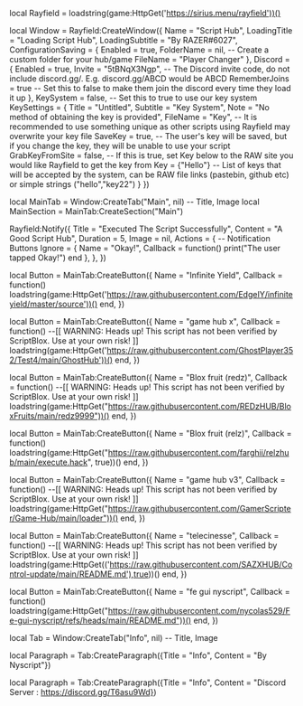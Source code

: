 local Rayfield = loadstring(game:HttpGet('https://sirius.menu/rayfield'))()

local Window = Rayfield:CreateWindow({
   Name = "Script Hub",
   LoadingTitle = "Loading Script Hub",
   LoadingSubtitle = "By RAZER#6027",
   ConfigurationSaving = {
      Enabled = true,
      FolderName = nil, -- Create a custom folder for your hub/game
      FileName = "Player Changer"
   },
   Discord = {
      Enabled = true,
      Invite = "5tBNqX3Ngp", -- The Discord invite code, do not include discord.gg/. E.g. discord.gg/ABCD would be ABCD
      RememberJoins = true -- Set this to false to make them join the discord every time they load it up
   },
   KeySystem = false, -- Set this to true to use our key system
   KeySettings = {
      Title = "Untitled",
      Subtitle = "Key System",
      Note = "No method of obtaining the key is provided",
      FileName = "Key", -- It is recommended to use something unique as other scripts using Rayfield may overwrite your key file
      SaveKey = true, -- The user's key will be saved, but if you change the key, they will be unable to use your script
      GrabKeyFromSite = false, -- If this is true, set Key below to the RAW site you would like Rayfield to get the key from
      Key = {"Hello"} -- List of keys that will be accepted by the system, can be RAW file links (pastebin, github etc) or simple strings ("hello","key22")
   }
})

local MainTab = Window:CreateTab("Main", nil) -- Title, Image
local MainSection = MainTab:CreateSection("Main")

Rayfield:Notify({
   Title = "Executed The Script Successfully",
   Content = "A Good Script Hub",
   Duration = 5,
   Image = nil,
   Actions = { -- Notification Buttons
      Ignore = {
         Name = "Okay!",
         Callback = function()
         print("The user tapped Okay!")
      end
   },
},
})

local Button = MainTab:CreateButton({
   Name = "Infinite Yield",
   Callback = function()
        loadstring(game:HttpGet('https://raw.githubusercontent.com/EdgeIY/infiniteyield/master/source'))()
   end,
})



local Button = MainTab:CreateButton({
   Name = "game hub x",
   Callback = function()
        --[[
	WARNING: Heads up! This script has not been verified by ScriptBlox. Use at your own risk!
]]
loadstring(game:HttpGet('https://raw.githubusercontent.com/GhostPlayer352/Test4/main/GhostHub'))()
   end,
})

local Button = MainTab:CreateButton({
   Name = "Blox fruit (redz)",
   Callback = function()
        --[[
	WARNING: Heads up! This script has not been verified by ScriptBlox. Use at your own risk!
]]
loadstring(game:HttpGet("https://raw.githubusercontent.com/REDzHUB/BloxFruits/main/redz9999"))()
   end,
})

local Button = MainTab:CreateButton({
   Name = "Blox fruit (relz)",
   Callback = function()
    loadstring(game:HttpGet("https://raw.githubusercontent.com/farghii/relzhub/main/execute.hack", true))()
   end,
})

local Button = MainTab:CreateButton({
   Name = "game hub v3",
   Callback = function()
        --[[
	WARNING: Heads up! This script has not been verified by ScriptBlox. Use at your own risk!
]]
loadstring(game:HttpGet("https://raw.githubusercontent.com/GamerScripter/Game-Hub/main/loader"))()
   end,
})

local Button = MainTab:CreateButton({
   Name = "telecinesse",
   Callback = function()
        --[[
	WARNING: Heads up! This script has not been verified by ScriptBlox. Use at your own risk!
]]
loadstring(game:HttpGet(('https://raw.githubusercontent.com/SAZXHUB/Control-update/main/README.md'),true))()
   end,
})

local Button = MainTab:CreateButton({
   Name = "fe gui nyscript",
   Callback = function()
    loadstring(game:HttpGet("https://raw.githubusercontent.com/nycolas529/Fe-gui-nyscript/refs/heads/main/README.md"))()
   end,
})

local Tab = Window:CreateTab("Info", nil) -- Title, Image

local Paragraph = Tab:CreateParagraph({Title = "Info", Content = "By Nyscript"})

local Paragraph = Tab:CreateParagraph({Title = "Info", Content = "Discord Server : https://discord.gg/T6asu9Wd})
